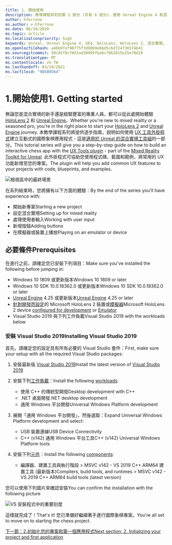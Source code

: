 ```yaml
---
title: 1. 開始使用
description: 教學課程系列的第 1 部分 (共有 6 部分)，使用 Unreal Engine 4 和混合實境工具組 UX 工具外掛程式來建置國際象棋應用程式
author: hferrone
ms.author: v-hferrone
ms.date: 06/10/2020
ms.topic: article
ms.localizationpriority: high
keywords: Unreal, Unreal Engine 4, UE4, HoloLens, HoloLens 2, 混合實境, 教學課程, 開始使用, mrtk, uxt, UX 工具, 文件, 混合實境頭戴式裝置, windows 混合實境頭戴式裝置, 虛擬實境頭戴式裝置
ms.openlocfilehash: a46b9fef96f75f3d80b9ebbd5cbd724730374b41
ms.sourcegitcommit: 59c91f8c70d1ad30995fba6cf862615e25e78d10
ms.translationtype: MT
ms.contentlocale: zh-TW
ms.lasthandoff: 03/19/2021
ms.locfileid: "98580564"
---
```

# <a name="1-getting-started"></a><span data-ttu-id="8c234-104">1.開始使用</span><span class="sxs-lookup"><span data-stu-id="8c234-104">1. Getting started</span></span>

<span data-ttu-id="8c234-105">無論您是混合實境的新手還是經驗豐富的專業人員，都可以從此處開始體驗 [HoloLens 2](../../../index.yml) 和 [Unreal Engine](https://www.unrealengine.com/en-US/)。</span><span class="sxs-lookup"><span data-stu-id="8c234-105">Whether you're new to mixed reality or a seasoned pro, you're in the right place to start your [HoloLens 2](../../../index.yml) and [Unreal Engine](https://www.unrealengine.com/en-US/) journey.</span></span> <span data-ttu-id="8c234-106">本教學課程系列將提供逐步指南，說明如何使用 [UX 工具外掛程式](https://github.com/microsoft/MixedReality-UXTools-Unreal)建立互動式的國際象棋應用程式 - 這是[適用於 Unreal 的混合實境工具組](https://github.com/microsoft/MixedRealityToolkit-Unreal)的一部分。</span><span class="sxs-lookup"><span data-stu-id="8c234-106">This tutorial series will give you a step-by-step guide on how to build an interactive chess app with the [UX Tools plugin](https://github.com/microsoft/MixedReality-UXTools-Unreal) - part of the [Mixed Reality Toolkit for Unreal](https://github.com/microsoft/MixedRealityToolkit-Unreal).</span></span> <span data-ttu-id="8c234-107">此外掛程式可協助您使用程式碼、藍圖和範例，將常用的 UX 功能新增至您的專案。</span><span class="sxs-lookup"><span data-stu-id="8c234-107">The plugin will help you add common UX features to your projects with code, blueprints, and examples.</span></span> 

![檢視區中的最終場景](images/unreal-uxt/5-endscene.PNG)

<span data-ttu-id="8c234-109">在系列結束時，您將擁有以下方面的體驗：</span><span class="sxs-lookup"><span data-stu-id="8c234-109">By the end of the series you'll have experience with:</span></span>
* <span data-ttu-id="8c234-110">開始新專案</span><span class="sxs-lookup"><span data-stu-id="8c234-110">Starting a new project</span></span>
* <span data-ttu-id="8c234-111">設定混合實境</span><span class="sxs-lookup"><span data-stu-id="8c234-111">Setting up for mixed reality</span></span>
* <span data-ttu-id="8c234-112">處理使用者輸入</span><span class="sxs-lookup"><span data-stu-id="8c234-112">Working with user input</span></span>
* <span data-ttu-id="8c234-113">新增按鈕</span><span class="sxs-lookup"><span data-stu-id="8c234-113">Adding buttons</span></span>
* <span data-ttu-id="8c234-114">在模擬器或裝置上播放</span><span class="sxs-lookup"><span data-stu-id="8c234-114">Playing on an emulator or device</span></span>

## <a name="prerequisites"></a><span data-ttu-id="8c234-115">必要條件</span><span class="sxs-lookup"><span data-stu-id="8c234-115">Prerequisites</span></span>

<span data-ttu-id="8c234-116">在進行之前，請確定您已安裝下列項目：</span><span class="sxs-lookup"><span data-stu-id="8c234-116">Make sure you've installed the following before jumping in:</span></span>
* <span data-ttu-id="8c234-117">Windows 10 1809 或更新版本</span><span class="sxs-lookup"><span data-stu-id="8c234-117">Windows 10 1809 or later</span></span>
* <span data-ttu-id="8c234-118">Windows 10 SDK 10.0.18362.0 或更新版本</span><span class="sxs-lookup"><span data-stu-id="8c234-118">Windows 10 SDK 10.0.18362.0 or later</span></span>
* <span data-ttu-id="8c234-119">[Unreal Engine](https://www.unrealengine.com/en-US/get-now) 4.25 或更新版本</span><span class="sxs-lookup"><span data-stu-id="8c234-119">[Unreal Engine](https://www.unrealengine.com/en-US/get-now) 4.25 or later</span></span>
* <span data-ttu-id="8c234-120">[針對開發而設定](../../platform-capabilities-and-apis/using-visual-studio.md#enabling-developer-mode)的 Microsoft HoloLens 2 裝置或[模擬器](../../platform-capabilities-and-apis/using-the-hololens-emulator.md#hololens-2-emulator-overview)</span><span class="sxs-lookup"><span data-stu-id="8c234-120">Microsoft HoloLens 2 device [configured for development](../../platform-capabilities-and-apis/using-visual-studio.md#enabling-developer-mode) or [Emulator](../../platform-capabilities-and-apis/using-the-hololens-emulator.md#hololens-2-emulator-overview)</span></span>
* <span data-ttu-id="8c234-121">Visual Studio 2019 與下列工作負載</span><span class="sxs-lookup"><span data-stu-id="8c234-121">Visual Studio 2019 with the workloads below</span></span>

### <a name="installing-visual-studio-2019"></a><span data-ttu-id="8c234-122">安裝 Visual Studio 2019</span><span class="sxs-lookup"><span data-stu-id="8c234-122">Installing Visual Studio 2019</span></span>

<span data-ttu-id="8c234-123">首先，請確定您的設定具有所有必要的 Visual Studio 套件：</span><span class="sxs-lookup"><span data-stu-id="8c234-123">First, make sure your setup with all the required Visual Studio packages:</span></span>
1. <span data-ttu-id="8c234-124">安裝最新版 [Visual Studio 2019](https://visualstudio.microsoft.com/downloads/)</span><span class="sxs-lookup"><span data-stu-id="8c234-124">Install the latest version of [Visual Studio 2019](https://visualstudio.microsoft.com/downloads/)</span></span>
1. <span data-ttu-id="8c234-125">安裝下列[工作負載](/visualstudio/install/modify-visual-studio#modify-workloads)：</span><span class="sxs-lookup"><span data-stu-id="8c234-125">Install the following [workloads](/visualstudio/install/modify-visual-studio#modify-workloads):</span></span>
    * <span data-ttu-id="8c234-126">使用 C++ 的傳統型開發</span><span class="sxs-lookup"><span data-stu-id="8c234-126">Desktop development with C++</span></span>
    * <span data-ttu-id="8c234-127">.NET 桌面開發</span><span class="sxs-lookup"><span data-stu-id="8c234-127">.NET desktop development</span></span>
    * <span data-ttu-id="8c234-128">通用 Windows 平台開發</span><span class="sxs-lookup"><span data-stu-id="8c234-128">Universal Windows Platform development</span></span>
1. <span data-ttu-id="8c234-129">展開「通用 Windows 平台開發」，然後選取：</span><span class="sxs-lookup"><span data-stu-id="8c234-129">Expand Universal Windows Platform development and select:</span></span> 
    * <span data-ttu-id="8c234-130">USB 裝置連線</span><span class="sxs-lookup"><span data-stu-id="8c234-130">USB Device Connectivity</span></span>
    * <span data-ttu-id="8c234-131">C++ (v142) 通用 Windows 平台工具</span><span class="sxs-lookup"><span data-stu-id="8c234-131">C++ (v142) Universal Windows Platform tools</span></span>

1. <span data-ttu-id="8c234-132">安裝下列[元件](/visualstudio/install/modify-visual-studio#modify-individual-components)：</span><span class="sxs-lookup"><span data-stu-id="8c234-132">Install the following [components](/visualstudio/install/modify-visual-studio#modify-individual-components):</span></span>
    * <span data-ttu-id="8c234-133">編譯器、建置工具與執行階段 > MSVC v142 - VS 2019 C++ ARM64 建置工具 (最新版本)</span><span class="sxs-lookup"><span data-stu-id="8c234-133">Compilers, build tools, and runtimes > MSVC v142 - VS 2019 C++ ARM64 build tools (latest version)</span></span>

<span data-ttu-id="8c234-134">您可以使用下列圖片來確認安裝</span><span class="sxs-lookup"><span data-stu-id="8c234-134">You can confirm the installation with the following picture</span></span>

![VS 安裝程式中的重要刻度](images/unreal-uxt/1-install-the-tools.png)

<span data-ttu-id="8c234-136">這樣就完成了！</span><span class="sxs-lookup"><span data-stu-id="8c234-136">That's it!</span></span> <span data-ttu-id="8c234-137">您已準備好繼續著手進行國際象棋專案。</span><span class="sxs-lookup"><span data-stu-id="8c234-137">You're all set to move on to starting the chess project.</span></span>

[<span data-ttu-id="8c234-138">下一節：2.初始化您的專案和第一個應用程式</span><span class="sxs-lookup"><span data-stu-id="8c234-138">Next section: 2. Initializing your project and first application</span></span>](unreal-uxt-ch2.md)